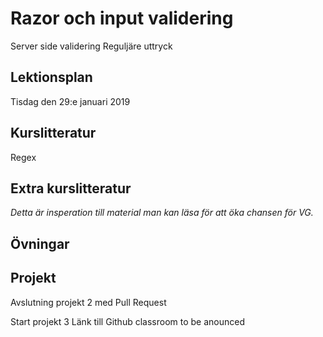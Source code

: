 # Razor och input validering

Server side validering
Reguljäre uttryck

## Lektionsplan
Tisdag den 29:e januari 2019


## Kurslitteratur
Regex
## Extra kurslitteratur
*Detta är insperation till material man kan läsa för att öka chansen för VG.*
## Övningar
## Projekt
Avslutning projekt 2 med Pull Request

Start projekt 3
Länk till Github classroom to be anounced